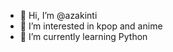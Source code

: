 - 👋 Hi, I’m @azakinti
- 👀 I’m interested in kpop and anime
- 🌱 I’m currently learning Python

<!---
azakinti/azakinti is a ✨ special ✨ repository because its `README.md` (this file) appears on your GitHub profile.
You can click the Preview link to take a look at your changes.
--->
